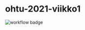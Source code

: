 

# ohtu-2021-viikko1



![workflow badge](https://github.com/juhkarhu/ohtu-2021-viikko1/workflows/CI/badge.svg)
